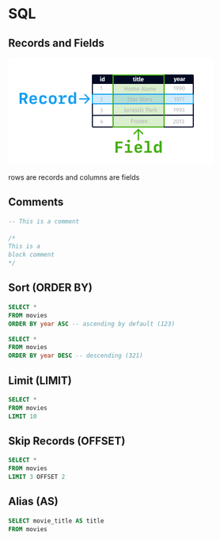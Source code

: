 # SQL

## Records and Fields

![Row and Columns](./assets/RowAndColumns.PNG)

rows are records and columns are fields

## Comments

```sql
-- This is a comment

/*
This is a
block comment
*/
```

## Sort (ORDER BY)

```sql
SELECT *
FROM movies
ORDER BY year ASC -- ascending by default (123)
```

```sql
SELECT *
FROM movies
ORDER BY year DESC -- descending (321)
```

## Limit (LIMIT)

```sql
SELECT *
FROM movies
LIMIT 10
```

## Skip Records (OFFSET)

```sql
SELECT *
FROM movies
LIMIT 3 OFFSET 2
```

## Alias (AS)

```sql
SELECT movie_title AS title
FROM movies
```
